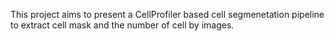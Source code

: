 This project aims to present a CellProfiler based cell segmenetation pipeline to extract cell mask and the number of cell by images.